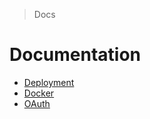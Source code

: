 > Docs

# Documentation

* [Deployment](./deployment/README.md)
* [Docker](./docker/README.md)
* [OAuth](./oauth/README.md)
